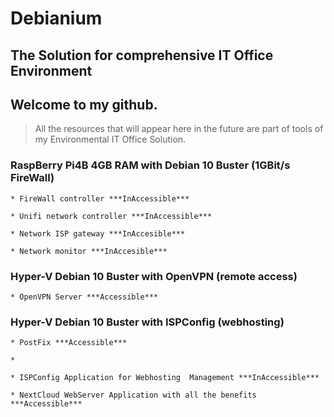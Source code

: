 
# Debianium

## The Solution for comprehensive IT Office Environment

## Welcome to my github.

> All the resources that will appear here in the future are part of tools of my Environmental IT Office Solution.

### RaspBerry Pi4B 4GB RAM with Debian 10 Buster (1GBit/s FireWall)

	* FireWall controller ***InAccessible***

	* Unifi network controller ***InAccessible***

	* Network ISP gateway ***InAccesible***

	* Network monitor ***InAccesible***

### Hyper-V Debian 10 Buster with OpenVPN (remote access)

	* OpenVPN Server ***Accessible***

### Hyper-V Debian 10 Buster with ISPConfig (webhosting)
	
	* PostFix ***Accessible***
	
	* 

	* ISPConfig Application for Webhosting  Management ***InAccessible***

	* NextCloud WebServer Application with all the benefits ***Accessible***
